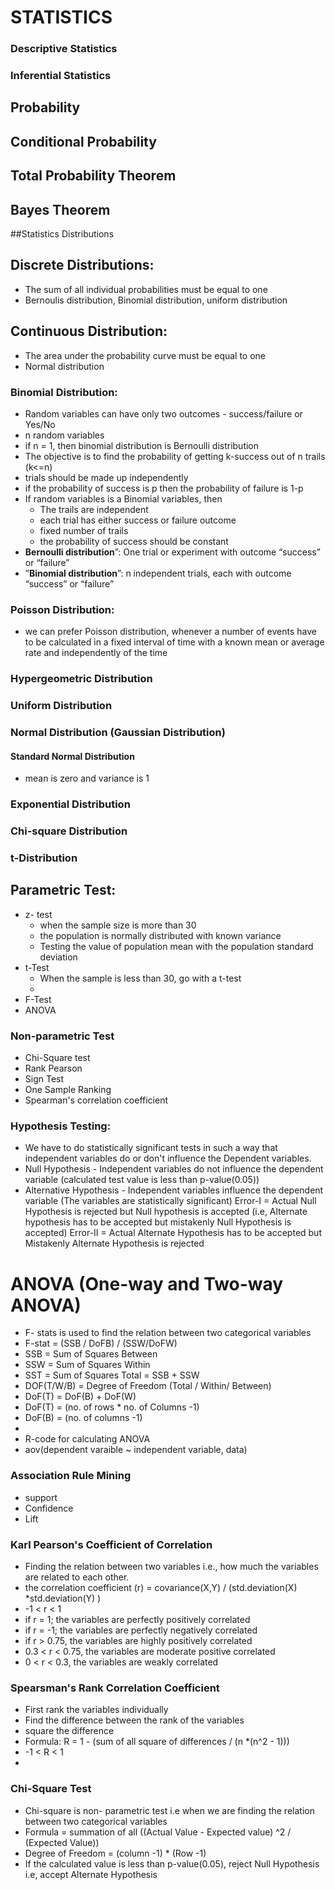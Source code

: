 # STATISTICS
### Descriptive Statistics
### Inferential Statistics
## Probability
## Conditional Probability
## Total Probability Theorem
## Bayes Theorem
##Statistics Distributions
## Discrete Distributions:
 - The sum of all individual probabilities must be equal to one
 - Bernoulis distribution, Binomial distribution, uniform distribution
## Continuous Distribution:
 - The area under the probability curve must be equal to one
 - Normal distribution

### Binomial Distribution:
- Random variables can have only two outcomes  - success/failure or Yes/No
- n random variables
- if n = 1, then binomial distribution is Bernoulli distribution
- The objective is to find the probability of getting k-success out of n trails (k<=n)
- trials should be made up independently
- if the probability of success is p then the probability of failure is 1-p
- If random variables is a Binomial variables, then
   - The trails are independent
   - each trial has either success or failure outcome
   - fixed number of trails
   - the probability of success should be constant
- **Bernoulli distribution**”: One trial or experiment with outcome “success” or “failure”
- ”**Binomial distribution**”: n independent trials, each with outcome “success” or “failure”

### Poisson Distribution:
- we can prefer Poisson distribution, whenever a number of events have to be calculated in a fixed interval of time with a known mean or average rate and independently of the time
### Hypergeometric Distribution

### Uniform Distribution
### Normal Distribution (Gaussian Distribution)
#### Standard Normal Distribution
- mean is zero and variance is 1

### Exponential Distribution

### Chi-square Distribution
### t-Distribution

## Parametric Test:
- z- test
  - when the sample size is more than 30
  - the population is normally distributed with known variance
  - Testing the value of population mean with the population standard deviation
- t-Test
  - When the sample is less than 30, go with a t-test
  - 
 - F-Test
 - ANOVA

### Non-parametric Test
- Chi-Square test
- Rank Pearson
- Sign Test
- One Sample Ranking
- Spearman's correlation coefficient

### Hypothesis Testing:
- We have to do statistically significant tests in such a way that independent variables do or don't influence the Dependent variables.
- Null Hypothesis - Independent variables do not influence the dependent variable (calculated test value is less than p-value(0.05))
- Alternative Hypothesis - Independent variables influence the dependent variable (The variables are statistically significant)
Error-I = Actual Null Hypothesis is rejected but Null hypothesis is accepted (i.e, Alternate hypothesis has to  be accepted but mistakenly Null Hypothesis is accepted)
Error-II = Actual Alternate Hypothesis has to be accepted but Mistakenly Alternate Hypothesis is rejected



# ANOVA (One-way and Two-way ANOVA)
- F- stats is used to find the relation between two categorical variables
- F-stat = (SSB / DoFB) / (SSW/DoFW)
- SSB = Sum of Squares Between
- SSW = Sum of Squares Within
- SST = Sum of Squares Total =  SSB + SSW
- DOF(T/W/B) = Degree of Freedom (Total / Within/ Between)
- DoF(T) = DoF(B) + DoF(W)
- DoF(T) = (no. of rows * no. of Columns -1)
- DoF(B) = (no. of columns -1)
- 
- R-code for calculating ANOVA
 - aov(dependent varaible ~ independent variable, data)
   
### Association Rule Mining
- support
- Confidence
- Lift

### Karl Pearson's Coefficient of Correlation
- Finding the relation between two variables i.e., how much the variables are related to each other.
- the correlation coefficient (r) = covariance(X,Y) / (std.deviation(X) *std.deviation(Y) )
- -1 < r < 1
- if r = 1; the variables are perfectly  positively correlated
- if r = -1; the variables are perfectly negatively correlated
- if r > 0.75, the variables are highly positively correlated
- 0.3 < r < 0.75, the variables are moderate positive correlated
- 0 < r < 0.3, the variables are weakly correlated


### Spearsman's Rank Correlation Coefficient
- First  rank the variables individually
- Find the difference between the rank of the variables
-  square the difference
-  Formula: R = 1 - (sum of all square of differences / (n *(n^2 - 1)))
-  -1 < R < 1
-  

### Chi-Square Test
- Chi-square is non- parametric test i.e when we are finding the relation between two categorical variables
- Formula = summation of all ((Actual Value - Expected value) ^2 / (Expected Value))
- Degree of Freedom = (column -1) * (Row -1)
- If the calculated value is less than p-value(0.05), reject Null Hypothesis i.e, accept Alternate Hypothesis
